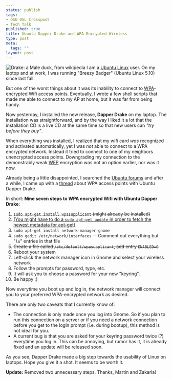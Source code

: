 ```yaml
--- 
status: publish
tags: 
- OSU OSL Crosspost
- Tech Talk
published: true
title: Ubuntu Dapper Drake and WPA-Encrypted Wireless
type: post
meta: 
  tags: ""
layout: post
---
```

<img id="image74" src="http://fredericiana.com/wp-content/uploads/2006/06/ente.thumbnail.jpg" alt="Drake: a Male duck, from wikipedia" />
I am a <a href="http://ubuntu.com">Ubuntu Linux</a> user. On my laptop and at work, I was running "Breezy Badger" (Ubuntu Linux 5.10) since last fall.

But one of the worst things about it was its inability to connect to <a href="http://en.wikipedia.org/wiki/Wi-Fi_Protected_Access">WPA</a>-encrypted Wifi access points. Eventually, I wrote a few shell scripts that made me able to connect to my AP at home, but it was far from being handy.

Now yesterday, I installed the new release, <strong>Dapper Drake</strong> on my laptop. The installation was straightforward, and by the way I liked it a lot that the installation CD is a live CD at the same time so that new users can <em>"try before they buy"</em>.

When everything was installed, I realized that my wifi card <em>was</em> recognized and activated automatically, yet I was <em>not</em> able to connect to a WPA encrypted network. Instead it tried to connect to one of my neighbors unencrypted access points. Downgrading my connection to the demonstrably weak <a href="http://en.wikipedia.org/wiki/Wired_Equivalent_Privacy">WEP</a> encryption was not an option earlier, nor was it now.

Already being a little disappointed, I searched the <a href="http://ubuntuforums.org">Ubuntu forums</a> and after a while, I came up with a <a href="http://www.ubuntuforums.org/showthread.php?p=1035708">thread</a> about WPA access points with Ubuntu Dapper Drake.

In short: <strong><del datetime="2006-06-20T16:53:11+00:00">Nine</del> seven steps to WPA encrypted Wifi with Ubuntu Dapper Drake</strong>:
<ol>
	<li><del datetime="2006-06-20T16:53:11+00:00"><code>sudo apt-get install wpasupplicant</code> (might already be installed)</del></li>
	<li><ins datetime="2006-06-27T21:54:04+00:00">(You might have to do a <code>sudo apt-get update</code> in order to fetch the newest metadata for apt-get)</ins></li>
	<li><code>sudo apt-get install network-manager-gnome</code></li>
	<li><code>sudo gedit /etc/network/interfaces</code>  -- Comment out everything but "<code>lo</code>" entries in that file</li>
	<li><del datetime="2006-06-20T16:53:11+00:00">Create a file called <code>/etc/default/wpasupplicant</code>, add entry <code>ENABLED=0</code></del></li>
	<li>Reboot your system</li>
	<li>Left-click the network manager icon in Gnome and select your wireless network</li>
	<li>Follow the prompts for password, type, etc.</li>
	<li>It will ask you to choose a password for your new "keyring".</li>
	<li>Be happy ;)</li>
</ol>

Now everytime you boot up and log in, the network manager will connect you to your preferred WPA-encrypted network as desired.

There are only two caveats that I currently know of:
<ul>
	<li>The connection is only made once you log into Gnome. So if you plan to run this connection on a server or if you need a network connection before you get to the login prompt (i.e. during bootup), this method is not ideal for you.</li>
	<li>A current bug is that you are asked for your keyring password twice (?) everytime you log in. This can be annoying, but rumor has it, it is already fixed and an update will be released soon.</li>
</ul>

As you see, Dapper Drake made a big step towards the usability of Linux on laptops. Hope you give it a shot. It seems to be worth it.

<strong>Update:</strong> Removed two unnecessary steps. Thanks, Martin and Zakaria!
